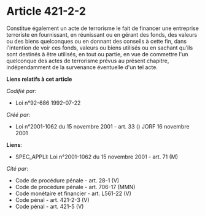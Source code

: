 # Article 421-2-2

Constitue également un acte de terrorisme le fait de financer une entreprise terroriste en fournissant, en réunissant ou en
gérant des fonds, des valeurs ou des biens quelconques ou en donnant des conseils à cette fin, dans l'intention de voir ces
fonds, valeurs ou biens utilisés ou en sachant qu'ils sont destinés à être utilisés, en tout ou partie, en vue de commettre
l'un quelconque des actes de terrorisme prévus au présent chapitre, indépendamment de la survenance éventuelle d'un tel acte.

**Liens relatifs à cet article**

_Codifié par_:

  - Loi n°92-686 1992-07-22

_Créé par_:

  - Loi n°2001-1062 du 15 novembre 2001 - art. 33 () JORF 16 novembre 2001

**Liens**:

  - SPEC_APPLI: Loi n°2001-1062 du 15 novembre 2001 - art. 71 (M)

_Cité par_:

  - Code de procédure pénale - art. 28-1 (V)
  - Code de procédure pénale - art. 706-17 (MMN)
  - Code monétaire et financier - art. L561-22 (V)
  - Code pénal - art. 421-2-3 (V)
  - Code pénal - art. 421-5 (V)
